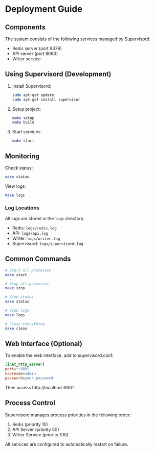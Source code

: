 # Deployment Guide

## Components

The system consists of the following services managed by Supervisord:
- Redis server (port 6379)
- API server (port 8080)
- Writer service

## Using Supervisord (Development)

1. Install Supervisord:
   ```bash
   sudo apt-get update
   sudo apt-get install supervisor
   ```

2. Setup project:
   ```bash
   make setup
   make build
   ```

3. Start services:
   ```bash
   make start
   ```

## Monitoring

Check status:
```bash
make status
```

View logs:
```bash
make logs
```

### Log Locations
All logs are stored in the `logs` directory:
- Redis: `logs/redis.log`
- API: `logs/api.log`
- Writer: `logs/writer.log`
- Supervisord: `logs/supervisord.log`

## Common Commands

```bash
# Start all processes
make start

# Stop all processes
make stop

# View status
make status

# View logs
make logs

# Clean everything
make clean
```

## Web Interface (Optional)

To enable the web interface, add to supervisord.conf:
```ini
[inet_http_server]
port=*:9001
username=admin
password=your_password
```

Then access http://localhost:9001

## Process Control
Supervisord manages process priorities in the following order:
1. Redis (priority 10)
2. API Server (priority 50)
3. Writer Service (priority 100)

All services are configured to automatically restart on failure. 
